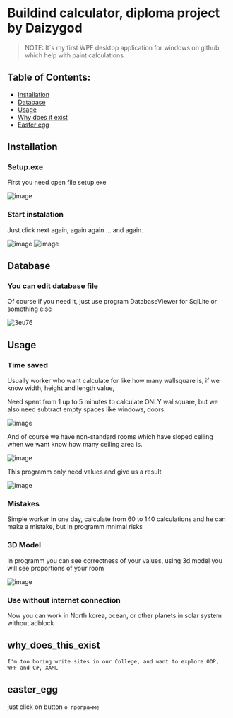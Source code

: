 # Buildind calculator, diploma project by Daizygod 

> NOTE: It`s my first WPF desktop application for windows on github, which help with paint calculations.

## Table of Contents:

-  [Installation](#installation)
-  [Database](#database)
-  [Usage](#usage)
-  [Why does it exist](#why_does_this_exist)
-  [Easter egg](#easter_egg)

## Installation
### Setup.exe
First you need open file setup.exe

![image](https://user-images.githubusercontent.com/46899953/130335121-b7e7d13b-42f0-4fa2-8cec-e317ecfe39ca.png)
### Start instalation
Just click next again, again again ... and again.

![image](https://user-images.githubusercontent.com/46899953/130335137-f7d02457-e715-4d89-aa0d-5160def2e3da.png)
![image](https://user-images.githubusercontent.com/46899953/130335139-5e640bbc-0673-48c3-9fc0-7788ec0873ca.png)

## Database
### You can edit database file
Of course if you need it, just use program DatabaseViewer for SqlLite or something else

![3eu76](https://user-images.githubusercontent.com/46899953/130335158-003b435f-c276-4e06-b17c-48cd67f986f4.png)

## Usage
### Time saved
Usually worker who want calculate for like how many wallsquare is, if we know width, height and length value,

Need spent from 1 up to 5 minutes to calculate ONLY wallsquare, but we also need subtract empty spaces like windows, doors.

![image](https://user-images.githubusercontent.com/46899953/130335287-208deec4-6d3a-4e64-a3ec-239c8762c70c.png)

And of course we have non-standard rooms which have sloped ceiling when we want know how many ceiling area is.

![image](https://user-images.githubusercontent.com/46899953/130335490-c74cb825-6cac-45e3-b90f-b30c6a95c331.png)

This programm only need values and give us a result

![image](https://user-images.githubusercontent.com/46899953/130335843-6fec0c53-7c65-4f4c-bb6c-2d0550e01648.png)


### Mistakes

Simple worker in one day, calculate from 60 to 140 calculations and he can make a mistake, but in programm mnimal risks

### 3D Model

In programm you can see correctness of your values, using 3d model you will see proportions of your room

![image](https://user-images.githubusercontent.com/46899953/130335648-7027a13c-9fe4-4f17-a563-058769df65d0.png)

### Use without internet connection

Now you can work in North korea, ocean, or other planets in solar system without adblock

## why_does_this_exist

`I'm too boring write sites in our College, and want to explore OOP, WPF and C#, XAML`

## easter_egg
just click on button `о программе`
